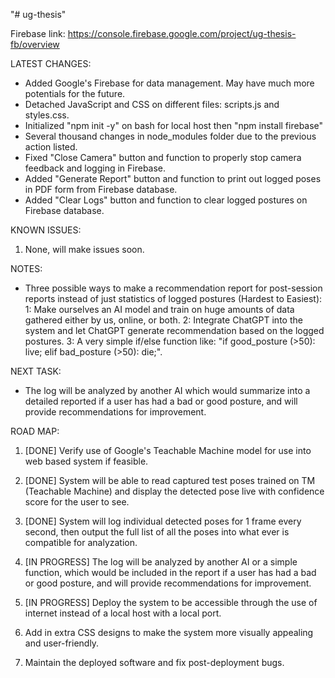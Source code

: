 "# ug-thesis"


Firebase link: https://console.firebase.google.com/project/ug-thesis-fb/overview


LATEST CHANGES:
- Added Google's Firebase for data management. May have much more potentials for the future.
- Detached JavaScript and CSS on different files: scripts.js and styles.css.
- Initialized "npm init -y" on bash for local host then "npm install firebase"
- Several thousand changes in node_modules folder due to the previous action listed.
- Fixed "Close Camera" button and function to properly stop camera feedback and logging in Firebase.
- Added "Generate Report" button and function to print out logged poses in PDF form from Firebase database.
- Added "Clear Logs" button and function to clear logged postures on Firebase database.


KNOWN ISSUES:
1) None, will make issues soon.


NOTES:
- Three possible ways to make a recommendation report for post-session reports instead of just statistics of logged postures (Hardest to Easiest):
1: Make ourselves an AI model and train on huge amounts of data gathered either by us, online, or both.
2: Integrate ChatGPT into the system and let ChatGPT generate recommendation based on the logged postures.
3: A very simple if/else function like: "if good_posture (>50): live; elif bad_posture (>50): die;".


NEXT TASK:
- The log will be analyzed by another AI which would summarize into a detailed reported if a user has had a bad or good posture, and will provide recommendations for improvement.


ROAD MAP:
1) [DONE] Verify use of Google's Teachable Machine model for use into web based system if feasible.

2) [DONE] System will be able to read captured test poses trained on TM (Teachable Machine) and display the detected pose live with confidence score for the user to see.

3) [DONE] System will log individual detected poses for 1 frame every second, then output the full list of all the poses into what ever is compatible for analyzation.

4) [IN PROGRESS] The log will be analyzed by another AI or a simple function, which would be included in the report if a user has had a bad or good posture, and will provide recommendations for improvement.

5) [IN PROGRESS] Deploy the system to be accessible through the use of internet instead of a local host with a local port.

6) Add in extra CSS designs to make the system more visually appealing and user-friendly.

7) Maintain the deployed software and fix post-deployment bugs.